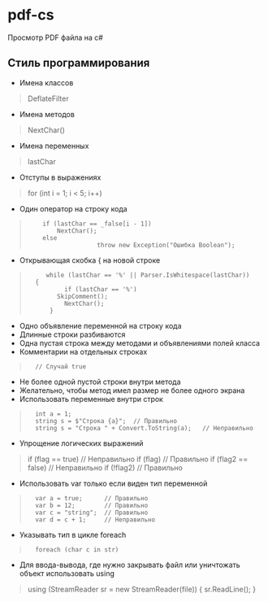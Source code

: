 # pdf-cs
Просмотр PDF файла на c#
## Стиль программирования
- Имена классов
> DeflateFilter
- Имена методов
> NextChar()
- Имена переменных
> lastChar
- Отступы в выражениях
> for (int i = 1; i < 5; i++)
- Один оператор на строку кода
>         if (lastChar == _false[i - 1])
>			  NextChar();
>         else
>                        throw new Exception("Ошибка Boolean");
- Открывающая скобка { на новой строке
>          while (lastChar == '%' || Parser.IsWhitespace(lastChar))
>  	    {
>               if (lastChar == '%')
>  		      SkipComment();
>               NextChar();
>           }
- Одно объявление переменной на строку кода
- Длинные строки разбиваются
- Одна пустая строка между методами и объявлениями полей класса
- Комментарии на отдельных строках
>	    // Случай true
- Не более одной пустой строки внутри метода
- Желательно, чтобы метод имел размер не более одного экрана
- Использовать переменные внутри строк
>	    int a = 1;
>	    string s = $"Строка {a}";  // Правильно
>	    string s = "Строка " + Convert.ToString(a);   // Неправильно
- Упрощение логических выражений
> if (flag == true) // Неправильно
> if (flag)               // Правильно
> if (flag2 == false) // Неправильно
> if (!flag2)               // Правильно
- Использовать var только если виден тип переменной
>	    var a = true;      // Правильно
>	    var b = 12;	       // Правильно
>	    var c = "string";  // Правильно
>	    var d = c + 1;     // Неправильно
- Указывать тип в цикле foreach
>	    foreach (char c in str)
- Для ввода-вывода, где нужно закрывать файл или уничтожать объект использовать using
>    using (StreamReader sr = new StreamReader(file))
>    {
>		sr.ReadLine();
>    }